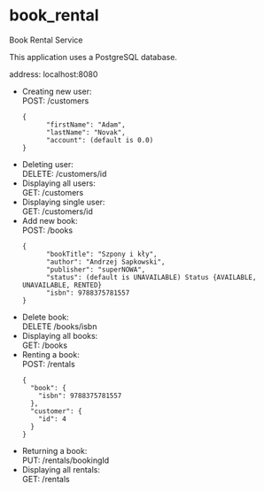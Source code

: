 # book_rental
Book Rental Service

This application uses a PostgreSQL database.

address: localhost:8080

- Creating new user:  
  POST: /customers
  <pre><code>{
        "firstName": "Adam",
        "lastName": "Novak",
        "account": (default is 0.0)
  }</code></pre>
- Deleting user:  
  DELETE: /customers/id  
- Displaying all users:  
  GET: /customers  
- Displaying single user:  
  GET: /customers/id  
- Add new book:  
  POST: /books
  <pre><code>{
        "bookTitle": "Szpony i kły",
        "author": "Andrzej Sapkowski",
        "publisher": "superNOWA",
        "status": (default is UNAVAILABLE) Status {AVAILABLE, UNAVAILABLE, RENTED}
        "isbn": 9788375781557
  }</pre></code>
- Delete book:  
  DELETE /books/isbn  
- Displaying all books:  
  GET: /books  
- Renting a book:  
  POST: /rentals  
  <pre><code>{
    "book": {
      "isbn": 9788375781557
    },
    "customer": {
      "id": 4
    }
  }</pre></code>
- Returning a book:  
  PUT: /rentals/bookingId  
- Displaying all rentals:  
  GET: /rentals  
